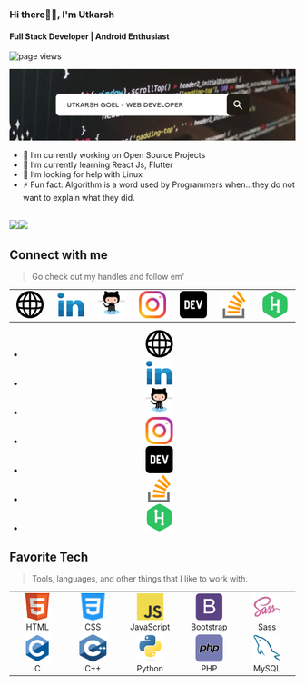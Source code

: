 ### Hi there🙋‍♂️, I'm Utkarsh
#### Full Stack Developer | Android Enthusiast
<img src="https://komarev.com/ghpvc/?username=utkarshgoel10" alt="page views" />

<img src="./img/Copy of Untitled.png" alt="banner" /><br>

- 🔭 I’m currently working on Open Source Projects 
- 🌱 I’m currently learning React Js, Flutter 
- 🤔 I’m looking for help with Linux 
- ⚡ Fun fact: Algorithm is a word used by Programmers when...they do not want to explain what they did.  
<br>
<img height="137px" src="https://github-readme-stats.vercel.app/api?username=utkarshgoel10&hide_title=true&hide_border=true&show_icons=true&include_all_commits=true&count_private=true&line_height=21&text_color=000&icon_color=000&bg_color=0,ea6161,ffc64d,fffc4d,52fa5a&theme=graywhite" /><!-- wi*quL3fcV --><img height="137px" src="https://github-readme-stats.vercel.app/api/top-langs/?username=utkarshgoel10&hide=html&hide_title=true&hide_border=true&layout=compact&langs_count=6&exclude_repo=comp426,Redventures-Movie-Quotes&text_color=000&icon_color=fff&bg_color=0,52fa5a,4dfcff,c64dff&theme=graywhite" />

<h2 align="left" id="macropower-tech">Connect with me</h2>

> Go check out my handles and follow em'

<table border:none>
   <tr style="border:none" >
      <td style="border:none" align="center" width="96">
         <a href="https://utkarshgoel10.netlify.app/">
         <img src="./img/web.svg" width="48" height="48" alt="site" />
         </a>
      </td>
      <td style="border:none" align="center" width="96">
         <a href="https://www.linkedin.com/in/goelutkarsh/">
         <img src="./img/linkedin.svg" width="48" height="48" alt="linkedin" />
         </a>
      </td>
      <td style="border:none" align="center" width="96">
         <a href="https://github.com/utkarshgoel10">
         <img src="./img/github.svg" width="48" height="48" alt="github" />
         </a>
      </td>
      <td style="border:none" align="center" width="96">
         <a href="https://www.instagram.com/utkarsh_goel.10/">
         <img src="./img/instagram.svg" width="48" height="48" alt="instagram" />
         </a>
      </td>
      <td style="border:none" align="center" width="96">
         <a href="https://dev.to/utkarshgoel10">
         <img src="./img/dev.svg" width="48" height="48" alt="dev" />
         </a>
      </td>
      <td style="border:none" align="center" width="96">
         <a href="https://stackoverflow.com/users/15812489">
         <img src="./img/stack-overflow.svg" width="48" height="48" alt="stack" />
         </a>
      </td>
      <td style="border:none" align="center" width="96">
         <a href="https://www.hackerrank.com/Utkarsh_goel_10">
         <img src="./img/hackerrank (1).svg" width="48" height="48" alt="cp" />
         </a>
      </td>
   </tr>
</table>

<ul>
      <li style="border:none" align="center" width="96">
         <a href="https://utkarshgoel10.netlify.app/">
         <img src="./img/web.svg" width="48" height="48" alt="site" />
         </a>
      </li>
      <li style="border:none" align="center" width="96">
         <a href="https://www.linkedin.com/in/goelutkarsh/">
         <img src="./img/linkedin.svg" width="48" height="48" alt="linkedin" />
         </a>
      </li>
      <li style="border:none" align="center" width="96">
         <a href="https://github.com/utkarshgoel10">
         <img src="./img/github.svg" width="48" height="48" alt="github" />
         </a>
      </li>
      <li style="border:none" align="center" width="96">
         <a href="https://www.instagram.com/utkarsh_goel.10/">
         <img src="./img/instagram.svg" width="48" height="48" alt="instagram" />
         </a>
      </li>
      <li style="border:none" align="center" width="96">
         <a href="https://dev.to/utkarshgoel10">
         <img src="./img/dev.svg" width="48" height="48" alt="dev" />
         </a>
      </li>
      <li style="border:none" align="center" width="96">
         <a href="https://stackoverflow.com/users/15812489">
         <img src="./img/stack-overflow.svg" width="48" height="48" alt="stack" />
         </a>
      </li>
      <li style="border:none" align="center" width="96">
         <a href="https://www.hackerrank.com/Utkarsh_goel_10">
         <img src="./img/hackerrank (1).svg" width="48" height="48" alt="cp" />
         </a>
      </li>
</ul>
<h2 align="left" id="macropower-tech">Favorite Tech</h2>

> Tools, languages, and other things that I like to work with.

<table>
   <tr>
      <td align="center" width="96">
         <a href="#macropower-tech">
         <img src="./img/html.svg" width="48" height="48" alt="Html" />
         </a>
         <br>HTML
      </td>
      <td align="center" width="96">
         <a href="#macropower-tech">
         <img src="./img/css.svg" width="48" height="48" alt="Css" />
         </a>
         <br>CSS
      </td>
      <td align="center" width="96">
         <a href="#macropower-tech">
         <img src="./img/javascript.svg" width="48" height="48" alt="JavaScript" />
         </a>
         <br>JavaScript
      </td>
      <td align="center" width="96">
         <a href="#macropower-tech">
         <img src="./img/bootstrap.svg" width="48" height="48" alt="Bootstrap" />
         </a>
         <br>Bootstrap
      </td>
      <td align="center" width="96">
         <a href="#macropower-tech">
         <img src="./img/sass.svg" width="48" height="48" alt="Sass" />
         </a>
         <br>Sass
      </td>
   </tr>
   <tr>
      <td align="center" width="96">
         <a href="#macropower-tech">
         <img src="./img/c.svg" width="48" height="48" alt="C" />
         </a>
         <br>C
      </td>
      <td align="center" width="96">
         <a href="#macropower-tech">
         <img src="./img/cpp.svg" width="48" height="48" alt="C++" />
         </a>
         <br>C++
      </td>
      <td align="center" width="96">
         <a href="#macropower-tech">
         <img src="./img/python.svg" width="48" height="48" alt="Python" />
         </a>
         <br>Python
      </td>
      <td align="center" width="96">
         <a href="#macropower-tech" >
         <img src="./img/php.svg" width="48" height="48" alt="php" />
         </a>
         <br>PHP
      </td>
      <td align="center" width="96"> 
         <a href="#macropower-tech" >
         <img src="./img/mysql.svg" width="48" height="48" alt="Mysql" />
         </a>
         <br>MySQL
      </td>
   </tr>
</table>

